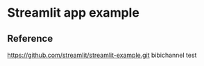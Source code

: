 # Streamlit app example
## Reference
https://github.com/streamlit/streamlit-example.git
bibichannel
test